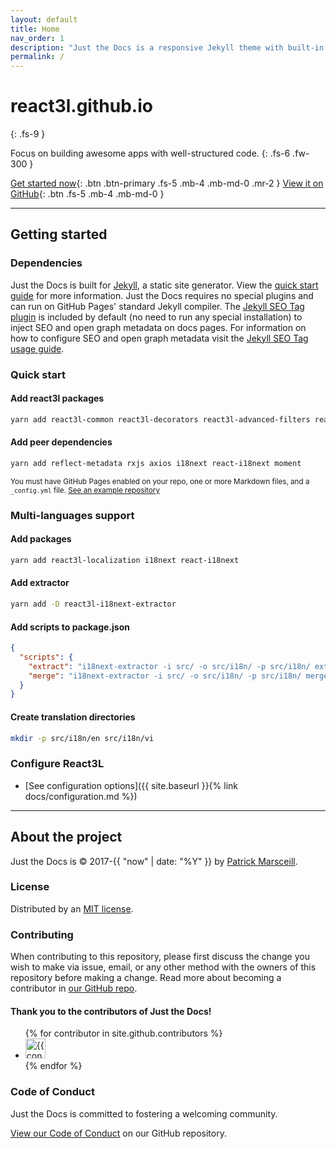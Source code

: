 ```yaml
---
layout: default
title: Home
nav_order: 1
description: "Just the Docs is a responsive Jekyll theme with built-in search that is easily customizable and hosted on GitHub Pages."
permalink: /
---
```


# react3l.github.io

{: .fs-9 }

Focus on building awesome apps with well-structured code.
{: .fs-6 .fw-300 }

[Get started now](#getting-started){: .btn .btn-primary .fs-5 .mb-4 .mb-md-0 .mr-2 } [View it on GitHub](https://github.com/react3l/react3l){: .btn .fs-5 .mb-4 .mb-md-0 }

---

## Getting started

### Dependencies

Just the Docs is built for [Jekyll](https://jekyllrb.com), a static site generator. View the [quick start guide](https://jekyllrb.com/docs/) for more information. Just the Docs requires no special plugins and can run on GitHub Pages' standard Jekyll compiler. The [Jekyll SEO Tag plugin](https://github.com/jekyll/jekyll-seo-tag) is included by default (no need to run any special installation) to inject SEO and open graph metadata on docs pages. For information on how to configure SEO and open graph metadata visit the [Jekyll SEO Tag usage guide](https://jekyll.github.io/jekyll-seo-tag/usage/).

### Quick start

#### Add react3l packages

```sh
yarn add react3l-common react3l-decorators react3l-advanced-filters react3l-axios-observable react3l-localization
```

#### Add peer dependencies

```sh
yarn add reflect-metadata rxjs axios i18next react-i18next moment
```

<small>You must have GitHub Pages enabled on your repo, one or more Markdown files, and a `_config.yml` file. [See an example repository](https://github.com/pmarsceill/jtd-remote)</small>

### Multi-languages support

#### Add packages

```bash
yarn add react3l-localization i18next react-i18next
```

#### Add extractor

```bash
yarn add -D react3l-i18next-extractor
```

#### Add scripts to package.json

```json
{
  "scripts": {
    "extract": "i18next-extractor -i src/ -o src/i18n/ -p src/i18n/ extract",
    "merge": "i18next-extractor -i src/ -o src/i18n/ -p src/i18n/ merge"
  }
}
```

#### Create translation directories

```bash
mkdir -p src/i18n/en src/i18n/vi
```

### Configure React3L

- [See configuration options]({{ site.baseurl }}{% link docs/configuration.md %})

---

## About the project

Just the Docs is &copy; 2017-{{ "now" | date: "%Y" }} by [Patrick Marsceill](http://patrickmarsceill.com).

### License

Distributed by an [MIT license](https://github.com/react3l/react3l/tree/master/LICENSE).

### Contributing

When contributing to this repository, please first discuss the change you wish to make via issue,
email, or any other method with the owners of this repository before making a change. Read more about becoming a contributor in [our GitHub repo](https://github.com/pmarsceill/just-the-docs#contributing).

#### Thank you to the contributors of Just the Docs!

<ul class="list-style-none">
{% for contributor in site.github.contributors %}
  <li class="d-inline-block mr-1">
     <a href="{{ contributor.html_url }}"><img src="{{ contributor.avatar_url }}" width="32" height="32" alt="{{ contributor.login }}"/></a>
  </li>
{% endfor %}
</ul>

### Code of Conduct

Just the Docs is committed to fostering a welcoming community.

[View our Code of Conduct](https://github.com/pmarsceill/just-the-docs/tree/master/CODE_OF_CONDUCT.md) on our GitHub repository.
